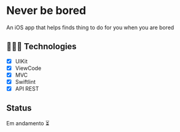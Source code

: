 
# Never be bored 

An iOS app that helps finds thing to do for you when you are bored



## 👩🏻‍💻 Technologies
 - [x]  UIKit
 - [x]  ViewCode
 - [x]  MVC
 - [x]  Swiftlint
 - [x]  API REST

## Status
Em andamento ⏳
